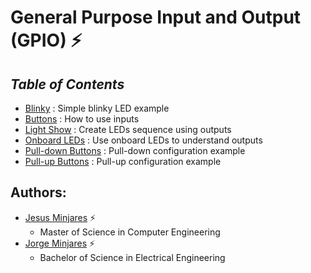 # **General Purpose Input and Output (GPIO) :zap:**

## ***Table of Contents***
* [Blinky]() : Simple blinky LED example 
* [Buttons]() : How to use inputs 
* [Light Show]() : Create LEDs sequence using outputs
* [Onboard LEDs]() : Use onboard LEDs to understand outputs
* [Pull-down Buttons]() : Pull-down configuration example
* [Pull-up Buttons]() : Pull-up configuration example

## **Authors:**
  - [Jesus Minjares](https://github.com/jminjares4) :zap:
    - Master of Science in Computer Engineering
  - [Jorge Minjares](https://github.com/JorgeMinjares) :zap:
    - Bachelor of Science in Electrical Engineering